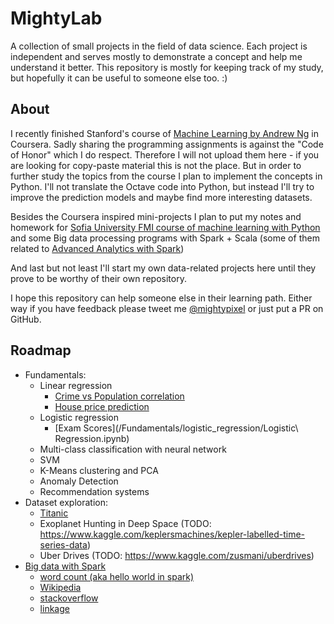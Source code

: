# MightyLab
A collection of small projects in the field of data science. Each project is independent and serves mostly to demonstrate a concept and help me understand it better. This repository is mostly for keeping track of my study, but hopefully it can be useful to someone else too. :)

## About
I recently finished Stanford's course of [Machine Learning by Andrew Ng](https://www.coursera.org/learn/machine-learning) in Coursera. Sadly sharing the programming
assignments is against the "Code of Honor" which I do respect. Therefore I will not upload them here - if you are looking for copy-paste material this is not the place. But in order to further study the topics from the course I plan to implement the concepts in Python. I'll not translate the Octave code into Python, but instead I'll try to improve the prediction models and maybe find more interesting datasets.

Besides the Coursera inspired mini-projects I plan to put my notes and homework for [Sofia University FMI course of machine learning with Python](http://fmi.machine-learning.bg/ "Course Website")
and some Big data processing programs with Spark + Scala (some of them related to [Advanced Analytics with Spark](http://shop.oreilly.com/product/0636920035091.do))

And last but not least I'll start my own data-related projects here until they prove to be worthy of their own repository.


I hope this repository can help someone else in their learning path. Either way if you have feedback please tweet me [@mightypixel](https://twitter.com/mightypixel) or just put a PR on GitHub.


## Roadmap
- Fundamentals:
  - Linear regression
    - [Crime vs Population correlation](https://github.com/MightyPixel/MightyLab/blob/master/Fundamentals/linear_regression-crime_vs_population/population_vs_crimes.ipynb)
    - [House price prediction](https://github.com/MightyPixel/MightyLab/blob/master/Fundamentals/linear_regression-house_sales/house_sales.ipynb)
  - Logistic regression
    - [Exam Scores](/Fundamentals/logistic_regression/Logistic\ Regression.ipynb)
  - Multi-class classification with neural network
  - SVM
  - K-Means clustering and PCA
  - Anomaly Detection
  - Recommendation systems
- Dataset exploration:
  - [Titanic](https://github.com/MightyPixel/MightyLab/blob/master/Fundamentals/logistic_regression-titanic/Titanic.ipynb)
  - Exoplanet Hunting in Deep Space (TODO: https://www.kaggle.com/keplersmachines/kepler-labelled-time-series-data)
  - Uber Drives (TODO: https://www.kaggle.com/zusmani/uberdrives)
- [Big data with Spark](./Analysis/README.md)
  - [word count (aka hello world in spark)](https://github.com/MightyPixel/MightyLab/blob/master/wikipedia/src/main/scala/com/oangelov/wikipedia/wikipedia/WordCount.scala)
  - [Wikipedia](./Analysis/Wikipedia.scala)
  - [stackoverflow](./Analysis/stackoverflow.scala)
  - [linkage](./Analysis/linkage.scala)


